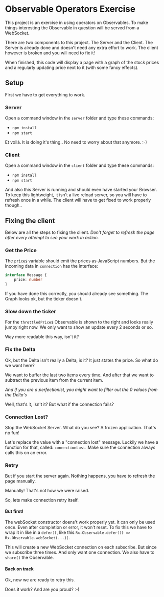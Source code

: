 # Observable Operators Exercise
This project is an exercise in using operators on Observables. 
To make things interesting the Observable in question will be served from a WebSocket.

There are two components to this project. The Server and the Client. 
The Server is already done and doesn't need any extra effort to work.
The client however is broken and you will need to fix it!

When finished, this code will display a page with a graph of the stock prices and a regularly updating price next to it (with some fancy effects).

## Setup
First we have to get everything to work.

### Server
Open a command window in the `server` folder and type these commands:

* `npm install` 
* `npm start`

Et voilá. It is doing it's thing.. No need to worry about that anymore. :-)

### Client
Open a command window in the `client` folder and type these commands:

* `npm install`
* `npm start`

And also this Server is running and should even have started your Browser.
To keep this lightweight, it isn't a live reload server, so you will have to refresh once in a while.
The client will have to get fixed to work properly though..

## Fixing the client
Below are all the steps to fixing the client.
_Don't forget to refresh the page after every attempt to see your work in action._

### Get the Price
The `price$` variable should emit the prices as JavaScript numbers.
But the incoming data in `connection` has the interface:

```typescript
interface Message {
    price: number
}
```

If you have done this correctly, you should already see something.
The Graph looks ok, but the ticker doesn't.

### Slow down the ticker
For the `throttledPrice$` Observable is shown to the right and looks really jumpy right now.
We only want to show an update every 2 seconds or so.

Way more readable this way, isn't it?

### Fix the Delta
Ok, but the Delta isn't really a Delta, is it? It just states the price.
So what do we want here?

We want to buffer the last two items every time.
And after that we want to subtract the previous item from the current item.

_And if you are a perfectionist, you might want to filter out the 0 values from the Delta's_

Well, that's it, isn't it? But what if the connection fails?

### Connection Lost?
Stop the WebSocket Server. What do you see? A frozen application. That's no fun!

Let's replace the value with a "connection lost" message.
Luckily we have a function for that, called: `connectionLost`.
Make sure the connection always calls this on an error.

### Retry
But if you start the server again. 
Nothing happens, you have to refresh the page manually. 

Manually! That's not how we were raised.

So, lets make connection retry itself.

#### But first!
The webSocket constructor doens't work properly yet.
It can only be used once. Even after completion or error, it won't reset.
To fix this we have to wrap it in like in a `defer()`,
like this `Rx.Observable.defer(() => Rx.Observable.webSocket(...))`.

This will create a new WebSocket connection on each subscribe.
But since we subscribe three times. And only want one connection.
We also have to `share()` the Observable.

#### Back on track
Ok, now we are ready to retry this.

Does it work?
And are you proud? :-)